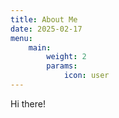 ```yaml
---
title: About Me
date: 2025-02-17
menu:
    main: 
        weight: 2
        params:
            icon: user
---
```


Hi there!
